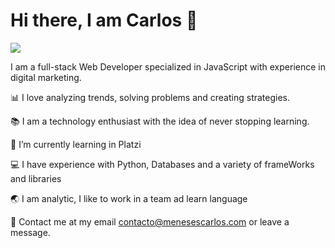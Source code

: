 # Hi there, I am Carlos 🍺

<img src= "https://img.shields.io/badge/Platzi%20Master-C8-95ca3e" />

I am a full-stack Web Developer specialized in JavaScript with experience in digital marketing.

📊 I love analyzing trends, solving problems and creating strategies.

📚 I am a technology enthusiast with the idea of ​​never stopping learning.

🌱 I’m currently learning in Platzi

💻 I have experience with Python, Databases and a variety of frameWorks and libraries

🌏 I am analytic, I like to work in a team ad learn language

📲 Contact me at my email contacto@menesescarlos.com or leave a message.
